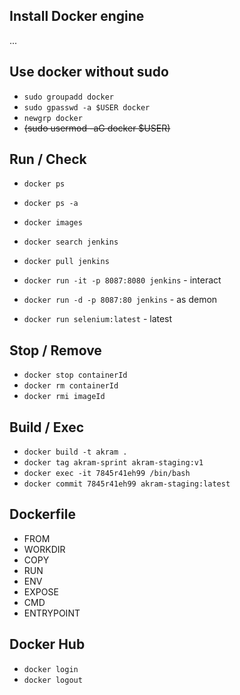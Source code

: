 ## Install Docker engine
...

## Use docker without sudo
- ```sudo groupadd docker```
- ```sudo gpasswd -a $USER docker```
- ```newgrp docker```
- ~~(sudo usermod -aG docker $USER)~~

## Run / Check
- ```docker ps```
- ```docker ps -a```
- ```docker images```

- ```docker search jenkins```
- ```docker pull jenkins```
- ```docker run -it -p 8087:8080 jenkins``` - interact 
- ```docker run -d -p 8087:80 jenkins``` - as demon
- ```docker run selenium:latest``` - latest

## Stop / Remove

- ```docker stop containerId```
- ```docker rm containerId```
- ```docker rmi imageId```

## Build / Exec
- ```docker build -t akram .```
- ```docker tag akram-sprint akram-staging:v1```
- ```docker exec -it 7845r41eh99 /bin/bash```
- ```docker commit 7845r41eh99 akram-staging:latest```

## Dockerfile
- FROM
- WORKDIR
- COPY
- RUN
- ENV
- EXPOSE
- CMD
- ENTRYPOINT 

## Docker Hub 
- ```docker login```
- ```docker logout```

